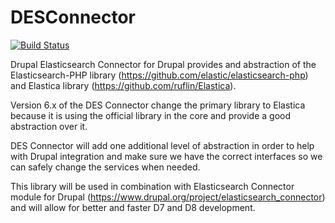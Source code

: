 # DESConnector

[![Build Status](https://travis-ci.org/nodespark/des-connector.svg?branch=5.x)](https://travis-ci.org/nodespark/des-connector)

Drupal Elasticsearch Connector for Drupal provides and abstraction of
the Elasticsearch-PHP library (https://github.com/elastic/elasticsearch-php)
and Elastica library (https://github.com/ruflin/Elastica).

Version 6.x of the DES Connector change the primary library to Elastica because it is using the
official library in the core and provide a good abstraction over it.

DES Connector will add one additional level of abstraction in order to help with Drupal integration
and make sure we have the correct interfaces so we can safely change the services when needed.

This library will be used in combination with Elasticsearch Connector
module for Drupal (https://www.drupal.org/project/elasticsearch_connector)
and will allow for better and faster D7 and D8 development.

